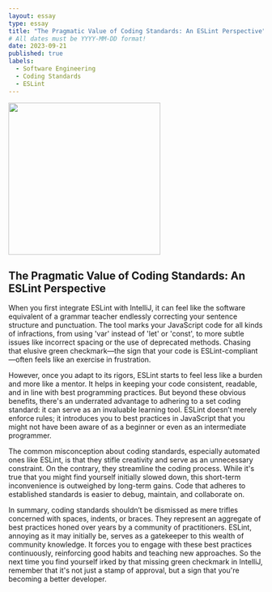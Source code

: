 ```yaml
---
layout: essay
type: essay
title: "The Pragmatic Value of Coding Standards: An ESLint Perspective"
# All dates must be YYYY-MM-DD format!
date: 2023-09-21
published: true
labels:
  - Software Engineering
  - Coding Standards
  - ESLint
---
```

<img width="300px" class="rounded float-start pe-4" src="../img/eslintReflection/eslintPic.png">
<div style="clear: both;"></div>

## The Pragmatic Value of Coding Standards: An ESLint Perspective

When you first integrate ESLint with IntelliJ, it can feel like the software equivalent of a grammar teacher endlessly correcting your sentence structure and punctuation. The tool marks your JavaScript code for all kinds of infractions, from using 'var' instead of 'let' or 'const', to more subtle issues like incorrect spacing or the use of deprecated methods. Chasing that elusive green checkmark—the sign that your code is ESLint-compliant—often feels like an exercise in frustration. 

However, once you adapt to its rigors, ESLint starts to feel less like a burden and more like a mentor. It helps in keeping your code consistent, readable, and in line with best programming practices. But beyond these obvious benefits, there's an underrated advantage to adhering to a set coding standard: it can serve as an invaluable learning tool. ESLint doesn’t merely enforce rules; it introduces you to best practices in JavaScript that you might not have been aware of as a beginner or even as an intermediate programmer.

The common misconception about coding standards, especially automated ones like ESLint, is that they stifle creativity and serve as an unnecessary constraint. On the contrary, they streamline the coding process. While it's true that you might find yourself initially slowed down, this short-term inconvenience is outweighed by long-term gains. Code that adheres to established standards is easier to debug, maintain, and collaborate on.

In summary, coding standards shouldn’t be dismissed as mere trifles concerned with spaces, indents, or braces. They represent an aggregate of best practices honed over years by a community of practitioners. ESLint, annoying as it may initially be, serves as a gatekeeper to this wealth of community knowledge. It forces you to engage with these best practices continuously, reinforcing good habits and teaching new approaches. So the next time you find yourself irked by that missing green checkmark in IntelliJ, remember that it's not just a stamp of approval, but a sign that you're becoming a better developer.
